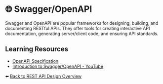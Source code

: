 # 🌐 Swagger/OpenAPI

Swagger and OpenAPI are popular frameworks for designing, building, and documenting RESTful APIs. They offer tools for creating interactive API documentation, generating server/client code, and ensuring API standards.

## Learning Resources
- [OpenAPI Specification](https://swagger.io/specification/)
- [Introduction to Swagger/OpenAPI - YouTube](https://www.youtube.com/watch?v=7LQrTQTS_R0)

⬅️ [Back to REST API Design Overview](../../README.md#-rest-api-design)

